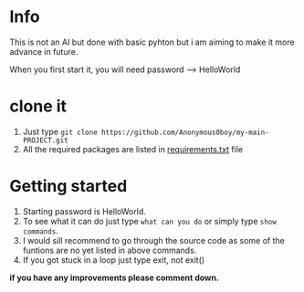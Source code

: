 # Info
 This is not an AI but done with basic pyhton but i am aiming to make it more advance in future.
 
 When you first start it, you will need password --> HelloWorld
# clone it
 1. Just type `git clone https://github.com/Anonymous0boy/my-main-PROJECT.git `
 2. All the required packages are listed in [requirements.txt](/requirements.txt) file
# Getting started
 1. Starting password is HelloWorld.
 2. To see what it can do just type `what can you do` or simply type `show commands`.
 3. I would sill recommend to go through the source code as some of the funtions are no yet listed in above commands.
 4. If you got stuck in a loop just type exit, not exit()

**if you have any improvements please comment down.**
